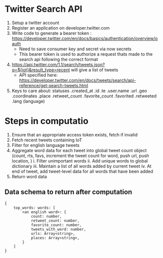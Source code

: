 # Twitter Search API 
1. Setup a twitter account
2. Register an application on developer.twitter.com
3. Write code to generate a bearer token : https://developer.twitter.com/en/docs/basics/authentication/overview/oauth
    - Need to save consumer key and secret via now secrets
    - This bearer token is used to authorize a request thats made to the search api following the correct format
4. https://api.twitter.com/1.1/search/tweets.json?q=${iot}&result_type=recent will give a list of tweets
    - API specified here: https://developer.twitter.com/en/docs/tweets/search/api-reference/get-search-tweets.html
5. Keys to care about:
    statuses
        .created_at
        .id
        .te
        .user.name
        .url
        .geo
        .coordinates
        .place
        .retweet_count
        .favorite_count
        .favorited
        .retweeted
        .lang (language)

# Steps in computatio
1. Ensure that an appropriate access token exists, fetch if invalid
2. Fetch recent tweets containing IoT
3. Filter for english language tweets
4. Aggregate word data for each tweet into global tweet count object (count, rts, favs, increment the tweet count for word, push url, push location, )
    i. Filter unimportant words
    ii. Add unique words to global dictionary
    iii. Maintain a list of all words added by current tweet
    iv. At end of tweet, add tweet-level data for all words that have been added 
5. Return word data

## Data schema to return after computation
    {
        top_words: words: [
            <an english word>: {
                count: number,
                retweet_count: number,
                favorite_count: number,
                tweets_with_word: number,
                urls: Array<string>,
                places: Array<string>,
            }
        ]
    }
